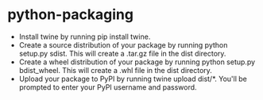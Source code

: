 # python-packaging

* Install twine by running pip install twine.
* Create a source distribution of your package by running python setup.py sdist. This will create a .tar.gz file in the dist directory.
* Create a wheel distribution of your package by running python setup.py bdist_wheel. This will create a .whl file in the dist directory.
* Upload your package to PyPI by running twine upload dist/*. You'll be prompted to enter your PyPI username and password.